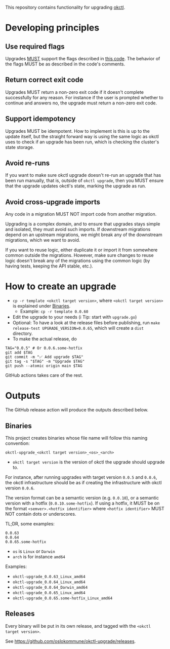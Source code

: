 This repository contains functionality for upgrading [okctl](https://github.com/oslokommune/okctl).

# Developing principles

## Use required flags
Upgrades [MUST](https://www.ietf.org/rfc/rfc2119.txt) support the flags described in [this code](template/main.go).
The behavior of the flags MUST be as described in the code's comments.

## Return correct exit code
Upgrades MUST return a non-zero exit code if it doesn't complete successfully for any reason. For instance if the
user is prompted whether to continue and answers no, the upgrade must return a non-zero exit code.

## Support idempotency
Upgrades MUST be idempotent. How to implement is this is up to the update itself, but the straight forward way is
using the same logic as okctl uses to check if an upgrade has been run, which is checking the cluster's state storage. 

## Avoid re-runs
If you want to make sure okctl upgrade doesn't re-run an upgrade that has been run manually, that is, outside of
`okctl upgrade`, then you MUST ensure that the upgrade updates okctl's state, marking the upgrade as run.

## Avoid cross-upgrade imports
Any code in a migration MUST NOT import code from another migration.

Upgrading is a complex domain, and to ensure that upgrades stays simple and isolated, they must avoid such imports.
If downstream migrations depend on an upstream migrations, we might break any of the downstream migrations, which
we want to avoid.

If you want to reuse logic, either duplicate it or import it from somewhere common outside the migrations. However,
make sure changes to reuse logic doesn't break any of the migrations using the common logic (by having tests, keeping
the API stable, etc.).

# How to create an upgrade

* `cp -r template <okctl target version>`, where `<okctl target version>` is explained under [Binaries](#binaries).
   * Example: `cp -r template 0.0.60`
* Edit the upgrade to your needs (:information_source: Tip: start with `upgrade.go`)
* Optional: To have a look at the release files before publishing, run `make release-test UPGRADE_VERSION=0.0.65`, which will
create a `dist` directory.
* To make the actual release, do

```shell
TAG="0.0.5" # Or 0.0.6.some-hotfix
git add $TAG
git commit -m "✅ Add upgrade $TAG"
git tag -s "$TAG" -m "Upgrade $TAG"
git push --atomic origin main $TAG
```

GitHub actions takes care of the rest.

# Outputs

The GitHub release action will produce the outputs described below.

## Binaries

This project creates binaries whose file name will follow this naming convention:

```
okctl-upgrade_<okctl target version>_<os>_<arch>
```

* `okctl target version` is the version of okctl the upgrade should upgrade to.

For instance, after running upgrades with target version `0.0.5` and `0.0.6`, the okctl infrastructure should be as if
creating the infrastructure with okctl version `0.0.6`.
 
The version format can be a semantic version (e.g. `0.0.10`), or a semantic version with a hotfix (`0.0.10.some-hotfix`). If
using a hotfix, it MUST be on the format `<semver>.<hotfix identifier>` where `<hotfix identifier>` MUST NOT contain
dots or underscores.

TL;DR, some examples:

```shell
0.0.63
0.0.64
0.0.65.some-hotfix
```

  * `os` is `Linux` or `Darwin`
  * `arch` is for instance `amd64`

Examples:
* `okctl-upgrade_0.0.63_Linux_amd64`
* `okctl-upgrade_0.0.64_Linux_amd64`
* `okctl-upgrade_0.0.64_Darwin_amd64`
* `okctl-upgrade_0.0.65_Linux_amd64`
* `okctl-upgrade_0.0.65.some-hotfix_Linux_amd64`

## Releases

Every binary will be put in its own release, and tagged with the `<okctl target version>`.

See https://github.com/oslokommune/okctl-upgrade/releases.

